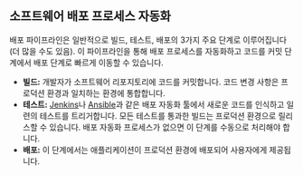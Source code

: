 ## 소프트웨어 배포 프로세스 자동화

배포 파이프라인은 일반적으로 빌드, 테스트, 배포의 3가지 주요 단계로 이루어집니다(더 많을 수도 있음). 이 파이프라인을 통해 배포 프로세스를 자동화하고 코드를 커밋 단계에서 배포 단계로 빠르게 이동할 수 있습니다.

- **빌드:** 개발자가 소프트웨어 리포지토리에 코드를 커밋합니다. 코드 변경 사항은 프로덕션 환경과 일치하는 환경에 통합합니다.
- **테스트:** [Jenkins](https://www.jenkins.io/)나 [Ansible](https://www.ansible.com/use-cases/application-deployment)과 같은 배포 자동화 툴에서 새로운 코드를 인식하고 일련의 테스트를 트리거합니다. 모든 테스트를 통과한 빌드는 프로덕션 환경으로 릴리스할 수 있습니다. 배포 자동화 프로세스가 없으면 이 단계를 수동으로 처리해야 합니다.
- **배포:** 이 단계에서는 애플리케이션이 프로덕션 환경에 배포되어 사용자에게 제공됩니다.


